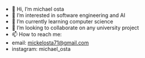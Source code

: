 - 👋 Hi, I’m michael osta
- 👀 I’m interested in software engineering and AI
- 🌱 I’m currently learning computer science
- 💞️ I’m looking to collaborate on any university project
- 📫 How to reach me:
- email: mickelosta71@gmail.com
- instagram: michael_osta

<!---
mikeo00/mikeo00 is a ✨ special ✨ repository because its `README.md` (this file) appears on your GitHub profile.
You can click the Preview link to take a look at your changes.
--->
